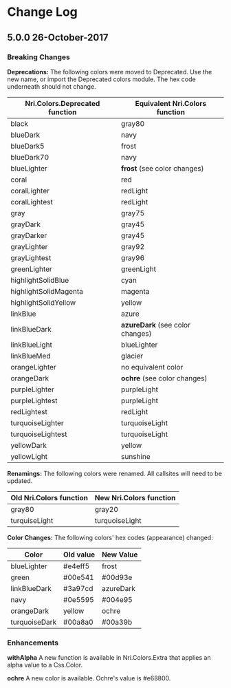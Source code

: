# Change Log

## 5.0.0 26-October-2017

### Breaking Changes

**Deprecations:**  The following colors were moved to Deprecated.
Use the new name, or import the Deprecated colors module.
The hex code underneath should not change.

| Nri.Colors.Deprecated function | Equivalent Nri.Colors function    |
|--------------------------------|-----------------------------------|
| black                          | gray80                            |
| blueDark                       | navy                              |
| blueDark5                      | frost                             |
| blueDark70                     | navy                              |
| blueLighter                    | **frost** (see color changes)     |
| coral                          | red                               |
| coralLighter                   | redLight                          |
| coralLightest                  | redLight                          |
| gray                           | gray75                            |
| grayDark                       | gray45                            |
| grayDarker                     | gray45                            |
| grayLighter                    | gray92                            |
| grayLightest                   | gray96                            |
| greenLighter                   | greenLight                        |
| highlightSolidBlue             | cyan                              |
| highlightSolidMagenta          | magenta                           |
| highlightSolidYellow           | yellow                            |
| linkBlue                       | azure                             |
| linkBlueDark                   | **azureDark** (see color changes) |
| linkBlueLight                  | blueLighter                       |
| linkBlueMed                    | glacier                           |
| orangeLighter                  | no equivalent color               |
| orangeDark                     | **ochre** (see color changes)     |
| purpleLighter                  | purpleLight                       |
| purpleLightest                 | purpleLight                       |
| redLightest                    | redLight                          |
| turquoiseLighter               | turquoiseLight                    |
| turquoiseLightest              | turquoiseLight                    |
| yellowDark                     | yellow                            |
| yellowLight                    | sunshine                          |

**Renamings:** The following colors were renamed.
All callsites will need to be updated.

| Old Nri.Colors function | New Nri.Colors function |
|-------------------------|-------------------------|
| gray80                  | gray20                  |
| turquiseLight           | turquoiseLight          |


**Color Changes:** The following colors' hex codes (appearance) changed:

| Color         | Old value | New Value |
|---------------|-----------|-----------|
| blueLighter   | #e4eff5   | frost     |
| green         | #00e541   | #00d93e   |
| linkBlueDark  | #3a97cd   | azureDark |
| navy          | #0e5595   | #004e95   |
| orangeDark    | yellow    | ochre     |
| turquoiseDark | #00a8a0   | #00a39b   |

### Enhancements

**withAlpha** A new function is available in Nri.Colors.Extra that applies an alpha value to a Css.Color.

**ochre** A new color is available. Ochre's value is #e68800.
